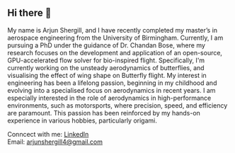 ## Hi there 👋
My name is Arjun Shergill, and I have recently completed my master’s in aerospace engineering from the University of Birmingham. Currently, I am pursuing a PhD under the guidance of Dr. Chandan Bose, where my research focuses on the development and application of an open-source, GPU-accelerated flow solver for bio-inspired flight. Specifically, I'm currently working on the unsteady aerodynamics of butterflies, and visualising the effect of wing shape on Butterfly flight. My interest in engineering has been a lifelong passion, beginning in my childhood and evolving into a specialised focus on aerodynamics in recent years. I am especially interested in the role of aerodynamics in high-performance environments, such as motorsports, where precision, speed, and efficiency are paramount. This passion has been reinforced by my hands-on experience in various hobbies, particularly origami.

Conncect with me:
[LinkedIn](https://linkedin.com/in/arjun-shergill)  
Email: arjunshergill4@gmail.com

<!--
**Arjun-Shergill/Arjun-Shergill** is a ✨ _special_ ✨ repository because its `README.md` (this file) appears on your GitHub profile.

Here are some ideas to get you started:

- 🔭 I’m currently working on ...
- 🌱 I’m currently learning ...
- 👯 I’m looking to collaborate on ...
- 🤔 I’m looking for help with ...
- 💬 Ask me about ...
- 📫 How to reach me: ...
- 😄 Pronouns: ...
- ⚡ Fun fact: ...
-->
